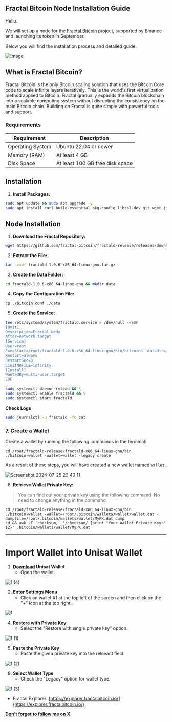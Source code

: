 ## Fractal Bitcoin Node Installation Guide

Hello.

We will set up a node for the [Fractal Bitcoin](https://www.fractalbitcoin.io/) project, supported by Binance and launching its token in September.

Below you will find the installation process and detailed guide.

![image](https://github.com/user-attachments/assets/7e9c98e5-d1e9-4a4f-a59f-4997a0e86d8e)

## What is Fractal Bitcoin?

Fractal Bitcoin is the only Bitcoin scaling solution that uses the Bitcoin Core code to scale infinite layers iteratively. This is the world's first virtualization method applied to Bitcoin. Fractal gradually expands the Bitcoin blockchain into a scalable computing system without disrupting the consistency on the main Bitcoin chain. Building on Fractal is quite simple with powerful tools and support.

### Requirements

| Requirement                  | Description                         |
|------------------------------|-------------------------------------|
| Operating System             | Ubuntu 22.04 or newer               |
| Memory (RAM)                 | At least 4 GB                       |
| Disk Space                   | At least 100 GB free disk space     |

## Installation

1. **Install Packages:**

```bash
sudo apt update && sudo apt upgrade -y
sudo apt install curl build-essential pkg-config libssl-dev git wget jq make gcc chrony -y
```

## Node Installation

1. **Download the Fractal Repository:**

```bash
wget https://github.com/fractal-bitcoin/fractald-release/releases/download/v1.0.6/fractald-1.0.6-x86_64-linux-gnu.tar.gz
```

2. **Extract the File:**

```bash
tar -zxvf fractald-1.0.6-x86_64-linux-gnu.tar.gz
```

3. **Create the Data Folder:**

```bash
cd fractald-1.0.6-x86_64-linux-gnu && mkdir data
```

4. **Copy the Configuration File:**

```bash
cp ./bitcoin.conf ./data
```

5. **Create the Service:**

```bash
tee /etc/systemd/system/fractald.service > /dev/null <<EOF
[Unit]
Description=Fractal Node
After=network.target
[Service]
User=root
ExecStart=/root/fractald-1.0.6-x86_64-linux-gnu/bin/bitcoind -datadir=/root/fractald-1.0.6-x86_64-linux-gnu/data/ -maxtipage=504576000
Restart=always
RestartSec=3
LimitNOFILE=infinity
[Install]
WantedBy=multi-user.target
EOF
```

```bash
sudo systemctl daemon-reload && \
sudo systemctl enable fractald && \
sudo systemctl start fractald
```

**Check Logs**

```bash
sudo journalctl -u fractald -fo cat
```

### 7. Create a Wallet

Create a wallet by running the following commands in the terminal:

```shell
cd /root/fractald-release/fractald-x86_64-linux-gnu/bin
./bitcoin-wallet -wallet=wallet -legacy create
```
As a result of these steps, you will have created a new wallet named `wallet`.

![Screenshot 2024-07-25 23 40 11](https://github.com/user-attachments/assets/347d7ae9-5de4-42de-a0cc-9c7b7edef409)

8. **Retrieve Wallet Private Key:**
> You can find out your private key using the following command. No need to change anything in the command.
```shell
cd /root/fractald-release/fractald-x86_64-linux-gnu/bin
./bitcoin-wallet -wallet=/root/.bitcoin/wallets/wallet/wallet.dat -dumpfile=/root/.bitcoin/wallets/wallet/MyPK.dat dump
cd && awk -F 'checksum,' '/checksum/ {print "Your Wallet Private Key:" $2}' .bitcoin/wallets/wallet/MyPK.dat
```
---------

# Import Wallet into Unisat Wallet

1. **[Download](https://chromewebstore.google.com/detail/unisat-wallet/ppbibelpcjmhbdihakflkdcoccbgbkpo?pli=1) Unisat Wallet**
   - Open the wallet.

![1  (4)](https://github.com/user-attachments/assets/a5cb92dc-417b-4868-bcbb-68e24e3dd354)

2. **Enter Settings Menu**
   - Click on wallet #1 at the top left of the screen and then click on the "+" icon at the top right.

![1](https://github.com/user-attachments/assets/116dedbd-a1f8-44cf-b7dd-828d6efe4207)

4. **Restore with Private Key**
   - Select the "Restore with single private key" option.

![1  (1)](https://github.com/user-attachments/assets/ada6a10e-0c6b-4007-8acf-18376100e426)

5. **Paste the Private Key**
   - Paste the given private key into the relevant field.

![1  (2)](https://github.com/user-attachments/assets/1e61209c-1128-4bd6-a87e-f8ed96924fc6)

8. **Select Wallet Type**
   - Check the "Legacy" option for wallet type.

![1  (3)](https://github.com/user-attachments/assets/09497321-4475-4831-8ff6-d786d0fe295d)

* Fractal Explorer: [https://explorer.fractalbitcoin.io/](https://explorer.fractalbitcoin.io/)

**[Don't forget to follow me on X](https://x.com/brsbtc)**

